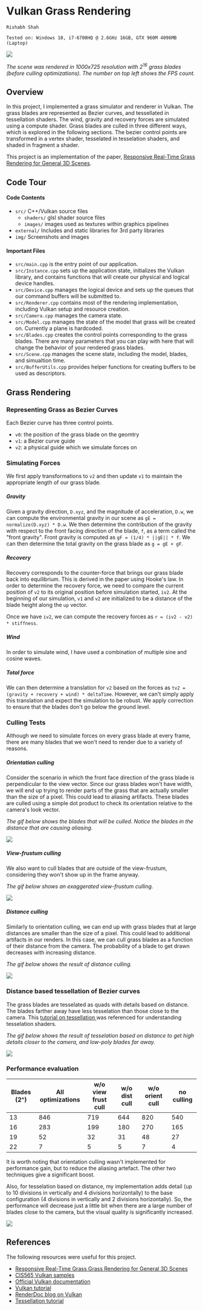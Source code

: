 Vulkan Grass Rendering
========================

`Rishabh Shah`

`Tested on: Windows 10, i7-6700HQ @ 2.6GHz 16GB, GTX 960M 4096MB (Laptop)`

![](img/demo.gif)

*The scene was rendered in 1000x725 resolution with 2<sup>16</sup> grass blades (before culling optimizations). The number on top left shows the FPS count.*

## Overview

In this project, I implemented a grass simulator and renderer in Vulkan. The grass blades are represented as Bezier curves, and tessellated in tessellation shaders. The wind, gravity and recovery forces are simulated using a compute shader. Grass blades are culled in three different ways, which is explored in the following sections. The bezier control points are transformed in a vertex shader, tesselated in tesselation shaders, and shaded in fragment a shader.

This project is an implementation of the paper, [Responsive Real-Time Grass Rendering for General 3D Scenes](https://www.cg.tuwien.ac.at/research/publications/2017/JAHRMANN-2017-RRTG/JAHRMANN-2017-RRTG-draft.pdf).


## Code Tour

#### Code Contents

* `src/` C++/Vulkan source files
  * `shaders/` glsl shader source files
  * `images/` images used as textures within graphics pipelines
* `external/` Includes and static libraries for 3rd party libraries
* `img/` Screenshots and images

#### Important Files

* `src/main.cpp` is the entry point of our application.
* `src/Instance.cpp` sets up the application state, initializes the Vulkan library, and contains functions that will create our
physical and logical device handles.
* `src/Device.cpp` manages the logical device and sets up the queues that our command buffers will be submitted to.
* `src/Renderer.cpp` contains most of the rendering implementation, including Vulkan setup and resource creation.
* `src/Camera.cpp` manages the camera state.
* `src/Model.cpp` manages the state of the model that grass will be created on. Currently a plane is hardcoded.
* `src/Blades.cpp` creates the control points corresponding to the grass blades. There are many parameters that you can play with
here that will change the behavior of your rendered grass blades.
* `src/Scene.cpp` manages the scene state, including the model, blades, and simualtion time.
* `src/BufferUtils.cpp` provides helper functions for creating buffers to be used as descriptors.



## Grass Rendering

### Representing Grass as Bezier Curves

Each Bezier curve has three control points.
* `v0`: the position of the grass blade on the geomtry
* `v1`: a Bezier curve guide
* `v2`: a physical guide which we simulate forces on

### Simulating Forces

We first apply transformations to `v2` and then update `v1` to maintain the appropriate length of our grass blade.

##### Gravity

Given a gravity direction, `D.xyz`, and the magnitude of acceleration, `D.w`, we can compute the environmental gravity in our scene as `gE = normalize(D.xyz) * D.w`. We then determine the contribution of the gravity with respect to the front facing direction of the blade, `f`, as a term called the "front gravity". Front gravity is computed as `gF = (1/4) * ||gE|| * f`. We can then determine the total gravity on the grass blade as `g = gE + gF`.

##### Recovery

Recovery corresponds to the counter-force that brings our grass blade back into equilibrium. This is derived in the paper using Hooke's law. In order to determine the recovery force, we need to compare the current position of `v2` to its original position before simulation started, `iv2`. At the beginning of our simulation, `v1` and `v2` are initialized to be a distance of the blade height along the `up` vector.

Once we have `iv2`, we can compute the recovery forces as `r = (iv2 - v2) * stiffness`.

##### Wind

In order to simulate wind, I have used a combination of multiple sine and cosine waves.

##### Total force

We can then determine a translation for `v2` based on the forces as `tv2 = (gravity + recovery + wind) * deltaTime`. However, we can't simply apply this translation and expect the simulation to be robust. We apply correction to ensure that the blades don't go below the ground level.


### Culling Tests

Although we need to simulate forces on every grass blade at every frame, there are many blades that we won't need to render due to a variety of reasons.

##### Orientation culling

Consider the scenario in which the front face direction of the grass blade is perpendicular to the view vector. Since our grass blades won't have width, we will end up trying to render parts of the grass that are actually smaller than the size of a pixel. This could lead to aliasing artifacts. These blades are culled using a simple dot product to check its orientation relative to the camera's look vector.

*The gif below shows the blades that will be culled. Notice the blades in the distance that are causing aliasing.*

![](img/cull_orient.gif)


##### View-frustum culling

We also want to cull blades that are outside of the view-frustum, considering they won't show up in the frame anyway.

*The gif below shows an exaggerated view-frustum culling.*

![](img/cull_frust.gif)

##### Distance culling

Similarly to orientation culling, we can end up with grass blades that at large distances are smaller than the size of a pixel. This could lead to additional artifacts in our renders. In this case, we can cull grass blades as a function of their distance from the camera. The probability of a blade to get drawn decreases with increasing distance.

*The gif below shows the result of distance culling.*

![](img/cull_dist.gif)

### Distance based tessellation of Bezier curves

The grass blades are tesselated as quads with details based on distance. The blades farther away have less tesselation than those close to the camera. This [tutorial on tessellation ](http://in2gpu.com/2014/07/12/tessellation-tutorial-opengl-4-3/) was referenced for understanding tesselation shaders.

*The gif below shows the result of tesselation based on distance to get high details closer to the camera, and low-poly blades far away.*

![](img/tess_dist.gif)

### Performance evaluation

| Blades (2^) | All optimizations | w/o view frust cull | w/o dist cull | w/o orient cull | no culling |
| ----- | ----- | ----- | ----- | ----- | ----- |
|13     |    846|  	719 |	644 |	820 | 540 |
|16     |283    |	199	|180    |	270 | 165 |
|19     |52     |	32	|31	    |48     | 27 |
|22     |7      |	5   |	5   |	7   | 4 |

It is worth noting that orientation culling wasn't implemented for performance gain, but to reduce the aliasing artefact. The other two techniques give a significant boost.

Also, for tesselation based on distance, my implementation adds detail (up to 10 divisions in vertically and 4 divisions horizontally) to the base configuration (4 divisions in vertically and 2 divisions horizontally). So, the performance will decrease just a little bit when there are a large number of blades close to the camera, but the visual quality is significantly increased.

![](img/chart.png)

## References

The following resources were useful for this project.

* [Responsive Real-Time Grass Grass Rendering for General 3D Scenes](https://www.cg.tuwien.ac.at/research/publications/2017/JAHRMANN-2017-RRTG/JAHRMANN-2017-RRTG-draft.pdf)
* [CIS565 Vulkan samples](https://github.com/CIS565-Fall-2017/Vulkan-Samples)
* [Official Vulkan documentation](https://www.khronos.org/registry/vulkan/)
* [Vulkan tutorial](https://vulkan-tutorial.com/)
* [RenderDoc blog on Vulkan](https://renderdoc.org/vulkan-in-30-minutes.html)
* [Tessellation tutorial](http://in2gpu.com/2014/07/12/tessellation-tutorial-opengl-4-3/)
